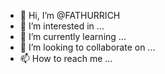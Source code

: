 - 👋 Hi, I’m @FATHURRICH
- 👀 I’m interested in ...
- 🌱 I’m currently learning ...
- 💞️ I’m looking to collaborate on ...
- 📫 How to reach me ...

<!---
FATHURRICH/FATHURRICH is a ✨ special ✨ repository because its `README.md` (this file) appears on your GitHub profile.
You can click the Preview link to take a look at your changes.
--->
